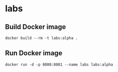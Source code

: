 # labs

## Build Docker image
`docker build --rm -t labs:alpha .`

## Run Docker image
`docker run -d -p 8080:8081 --name labs labs:alpha`

